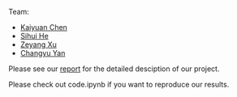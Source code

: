Team: 
- [Kaiyuan Chen](https://github.com/KeplerC)
- [Sihui He]()
- [Zeyang Xu](https://www.linkedin.com/in/isabel-xu-6a6505b7/)
- [Changyu Yan](http://github.com/ChangyuYan)


Please see our [report](https://github.com/ChangyuYan/Mathematical-Networks/blob/master/Airport-Delay-Analysis/Report.pdf) for the detailed desciption of our project. 

Please check out code.ipynb if you want to reproduce our results. 
